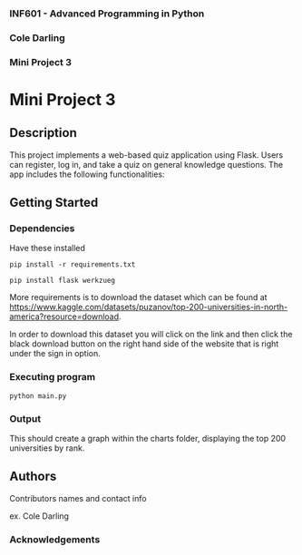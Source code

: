 ### INF601 - Advanced Programming in Python
### Cole Darling
### Mini Project 3


# Mini Project 3

## Description

This project implements a web-based quiz application using Flask. Users can register, log in, and take a quiz on general knowledge questions. The app includes the following functionalities:

## Getting Started

### Dependencies

Have these installed 
```
pip install -r requirements.txt

pip install flask werkzueg
```

More requirements is to download the dataset which can be found at https://www.kaggle.com/datasets/puzanov/top-200-universities-in-north-america?resource=download. 

In order to download this dataset you will click on the link and then click the black download button on the right hand side of the website that is right under the sign in option.


### Executing program

```
python main.py
```

### Output

This should create a graph within the charts folder, displaying the top 200 universities by rank.

## Authors

Contributors names and contact info

ex. Cole Darling

### Acknowledgements
